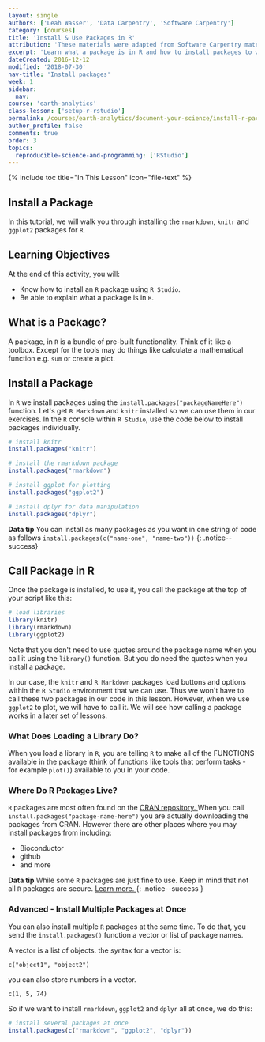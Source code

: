 ```yaml
---
layout: single
authors: ['Leah Wasser', 'Data Carpentry', 'Software Carpentry']
category: [courses]
title: 'Install & Use Packages in R'
attribution: 'These materials were adapted from Software Carpentry materials by Earth Lab.'
excerpt: 'Learn what a package is in R and how to install packages to work with your data.'
dateCreated: 2016-12-12
modified: '2018-07-30'
nav-title: 'Install packages'
week: 1
sidebar:
  nav:
course: 'earth-analytics'
class-lesson: ['setup-r-rstudio']
permalink: /courses/earth-analytics/document-your-science/install-r-packages/
author_profile: false
comments: true
order: 3
topics:
  reproducible-science-and-programming: ['RStudio']
---
```


{% include toc title="In This Lesson" icon="file-text" %}



##  Install a Package

In this tutorial, we will walk you through installing the `rmarkdown`, `knitr`
and `ggplot2` packages for `R`.


<div class='notice--success' markdown="1">

## <i class="fa fa-graduation-cap" aria-hidden="true"></i> Learning Objectives
At the end of this activity, you will:

* Know how to install an `R` package using `R Studio`.
* Be able to explain what a package is in `R`.

</div>

## What is a Package?

A package, in `R` is a bundle of pre-built functionality. Think of it like a
toolbox. Except for the tools may do things like calculate a mathematical function
e.g. `sum` or create a plot.

## Install a Package

In `R` we install packages using the `install.packages("packageNameHere")` function. Let's get
`R Markdown` and `knitr` installed so we can use them in our exercises. In the `R`
console within `R Studio`, use the code below to install packages individually.



```r
# install knitr
install.packages("knitr")

# install the rmarkdown package
install.packages("rmarkdown")

# install ggplot for plotting
install.packages("ggplot2")

# install dplyr for data manipulation
install.packages("dplyr")
```

<i class="fa fa-star"></i> **Data tip** You can install as many packages as you want in one string of code as follows
`install.packages(c("name-one", "name-two"))`
{: .notice--success}

## Call Package in R

Once the package is installed, to use it, you call the package at the top of
your script like this:

```r
# load libraries
library(knitr)
library(rmarkdown)
library(ggplot2)
```

Note that you don't need to use quotes around the package name when you call it
using the `library()` function. But you do need the quotes when you install a package.


In our case, the `knitr` and `R Markdown` packages load buttons and options within
the `R Studio` environment that we can use. Thus we won't have to call these two
packages in our code in this lesson. However, when we use `ggplot2` to plot,
we will have to call it. We will see how calling a package works in a later set
of lessons.

### What Does Loading a Library Do?

When you load a library in `R`, you are telling `R` to make all of the FUNCTIONS
available in the package (think of functions like tools that perform tasks - for
example `plot()`) available to you in your code.


### Where Do R Packages Live?

`R` packages are most often found on the <a href="https://cran.r-project.org/" target="_blank">CRAN repository. </a> When you call `install.packages("package-name-here")` you are actually downloading
the packages from CRAN. However there are other places where you may install packages
from including:

* Bioconductor
* github
* and more


<i class="fa fa-star" aria-hidden="true"></i>**Data tip** While some `R` packages are just fine to use. Keep in mind that not all `R` packages are secure. <a href="https://ropensci.org/blog/2017/07/25/notary" target="_blank">Learn more. </a>
{: .notice--success }

### Advanced - Install Multiple Packages at Once
You can also install multiple `R` packages at the same time. To do that, you
send the `install.packages()` function a vector or list of package names.

A vector is a list of objects. the syntax for a vector is:

`c("object1", "object2")`

you can also store numbers in a vector.

`c(1, 5, 74)`

So if we want to install `rmarkdown`, `ggplot2` and `dplyr` all at once,
we do this:



```r
# install several packages at once
install.packages(c("rmarkdown", "ggplot2", "dplyr"))

```
